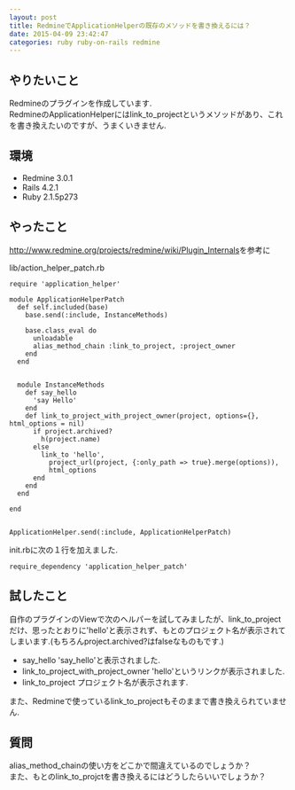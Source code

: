 ```yaml
---
layout: post
title: RedmineでApplicationHelperの既存のメソッドを書き換えるには？
date: 2015-04-09 23:42:47
categories: ruby ruby-on-rails redmine
---
```

<h2>やりたいこと</h2>

<p>Redmineのプラグインを作成しています.<br>
RedmineのApplicationHelperにはlink_to_projectというメソッドがあり、これを書き換えたいのですが、うまくいきません.</p>

<h2>環境</h2>

<ul>
<li>Redmine 3.0.1</li>
<li>Rails 4.2.1</li>
<li>Ruby 2.1.5p273</li>
</ul>

<h2>やったこと</h2>

<p><a href="http://www.redmine.org/projects/redmine/wiki/Plugin_Internals" rel="nofollow">http://www.redmine.org/projects/redmine/wiki/Plugin_Internals</a>を参考に</p>

<p>lib/action_helper_patch.rb</p>

<pre><code>require 'application_helper'

module ApplicationHelperPatch
  def self.included(base)
    base.send(:include, InstanceMethods)

    base.class_eval do
      unloadable
      alias_method_chain :link_to_project, :project_owner
    end
  end


  module InstanceMethods
    def say_hello
      'say Hello'
    end
    def link_to_project_with_project_owner(project, options={}, html_options = nil)
      if project.archived?
        h(project.name)
      else
        link_to 'hello',
          project_url(project, {:only_path =&gt; true}.merge(options)),
          html_options
      end
    end
  end

end


ApplicationHelper.send(:include, ApplicationHelperPatch)
</code></pre>

<p>init.rbに次の１行を加えました.</p>

<pre><code>require_dependency 'application_helper_patch'
</code></pre>

<h2>試したこと</h2>

<p>自作のプラグインのViewで次のヘルパーを試してみましたが、link_to_projectだけ、思ったとおりに'hello'と表示されず、もとのプロジェクト名が表示されてしまいます.(もちろんproject.archived?はfalseなものもです.)</p>

<ul>
<li>say_hello 'say_hello'と表示されました.</li>
<li>link_to_project_with_project_owner 'hello'というリンクが表示されました.</li>
<li>link_to_project プロジェクト名が表示されます.</li>
</ul>

<p>また、Redmineで使っているlink_to_projectもそのままで書き換えられていません.</p>

<h2>質問</h2>

<p>alias_method_chainの使い方をどこかで間違えているのでしょうか？<br>
また、もとのlink_to_projctを書き換えるにはどうしたらいいでしょうか？</p>
